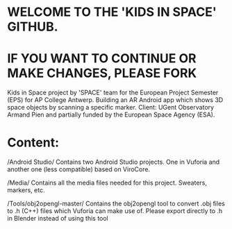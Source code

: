 # WELCOME TO THE 'KIDS IN SPACE' GITHUB.
# IF YOU WANT TO CONTINUE OR MAKE CHANGES, PLEASE FORK

Kids in Space project by 'SPACE' team for the European Project Semester (EPS) for AP College Antwerp. Building an AR Android app which shows 3D space objects by scanning a specific marker. Client: UGent Observatory Armand Pien and partially funded by the European Space Agency (ESA).

# Content:

/Android Studio/ Contains two Android Studio projects. One in Vuforia and another one (less compatible) based on ViroCore.

/Media/ Contains all the media files needed for this project. Sweaters, markers, etc.

/Tools/obj2opengl-master/ Contains the obj2opengl tool to convert .obj files to .h (C++) files which Vuforia can make use of. Please export directly to .h in Blender instead of using this tool
